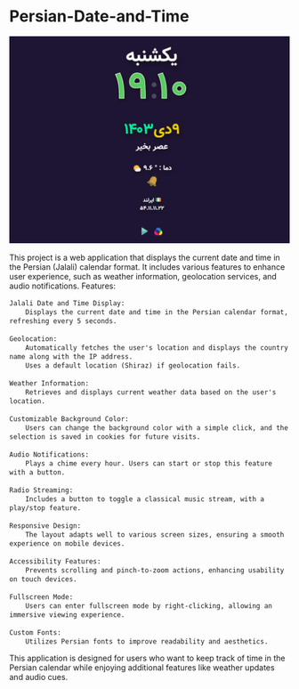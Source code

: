 # Persian-Date-and-Time

![Screenshot](screenshot.png)

This project is a web application that displays the current date and time in the Persian (Jalali) calendar format. It includes various features to enhance user experience, such as weather information, geolocation services, and audio notifications.
Features:

    Jalali Date and Time Display:
        Displays the current date and time in the Persian calendar format, refreshing every 5 seconds.

    Geolocation:
        Automatically fetches the user's location and displays the country name along with the IP address.
        Uses a default location (Shiraz) if geolocation fails.

    Weather Information:
        Retrieves and displays current weather data based on the user's location.

    Customizable Background Color:
        Users can change the background color with a simple click, and the selection is saved in cookies for future visits.

    Audio Notifications:
        Plays a chime every hour. Users can start or stop this feature with a button.

    Radio Streaming:
        Includes a button to toggle a classical music stream, with a play/stop feature.

    Responsive Design:
        The layout adapts well to various screen sizes, ensuring a smooth experience on mobile devices.

    Accessibility Features:
        Prevents scrolling and pinch-to-zoom actions, enhancing usability on touch devices.

    Fullscreen Mode:
        Users can enter fullscreen mode by right-clicking, allowing an immersive viewing experience.

    Custom Fonts:
        Utilizes Persian fonts to improve readability and aesthetics.

This application is designed for users who want to keep track of time in the Persian calendar while enjoying additional features like weather updates and audio cues.
